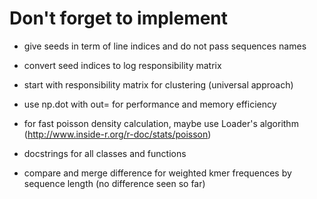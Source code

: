 # Don't forget to implement

- give seeds in term of line indices and do not pass sequences names
- convert seed indices to log responsibility matrix
- start with responsibility matrix for clustering (universal approach)
- use np.dot with out= for performance and memory efficiency
- for fast poisson density calculation, maybe use Loader's algorithm (http://www.inside-r.org/r-doc/stats/poisson)
- docstrings for all classes and functions

- compare and merge difference for weighted kmer frequences by sequence length (no difference seen so far)
